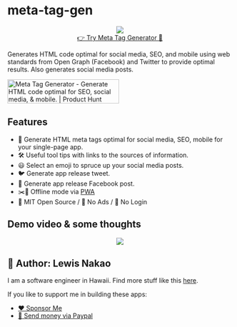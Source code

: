 # meta-tag-gen
<p align="center">
  <img src="https://lewdev.github.io/apps/meta-tag-gen/favicon/android-chrome-192x192.png"/><br/>
  <a href="https://lewdev.github.io/apps/meta-tag-gen/">👉 Try Meta Tag Generator 🤖</a>
</p>

Generates HTML code optimal for social media, SEO, and mobile using web standards from Open Graph (Facebook) and Twitter to provide optimal results. Also generates social media posts.

<a href="https://www.producthunt.com/posts/meta-tag-generator?utm_source=badge-featured&utm_medium=badge&utm_souce=badge-meta-tag-generator" target="_blank"><img src="https://api.producthunt.com/widgets/embed-image/v1/featured.svg?post_id=281540&theme=light" alt="Meta Tag Generator - Generate HTML code optimal for SEO, social media, & mobile. | Product Hunt" style="width: 250px; height: 54px;" width="250" height="54" /></a>

## Features
* 🤖 Generate HTML meta tags optimal for social media, SEO, mobile for your single-page app.
* 🛠️ Useful tool tips with links to the sources of information.
* 😃 Select an emoji to spruce up your social media posts.
* 🐦 Generate app release tweet.
* 📘 Generate app release Facebook post.
* ✂️🔌 Offline mode via [PWA](https://web.dev/progressive-web-apps/)
* 📄 MIT Open Source / 🚫 No Ads / 🙈 No Login

## Demo video & some thoughts
<p align="center">
  <a target="_blank" href="https://www.youtube.com/watch?v=UCwEFBBZEAo">
    <img src="https://img.youtube.com/vi/UCwEFBBZEAo/0.jpg">
  </a>
</p>

## 👤 Author: Lewis Nakao
I am a software engineer in Hawaii. Find more stuff like this [here](https://lewdev.github.io).

If you like to support me in building these apps:</p>

* [❤️ Sponsor Me](https://github.com/sponsors/lewdev)
* [💸 Send money via Paypal](https://paypal.me/lewisnakao)
